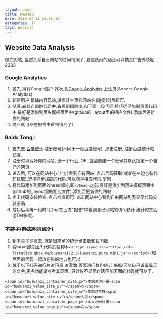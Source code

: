 ```yaml
---
layout: post
title: 网站统计
date: 2015-06-11 01:29:16
categories: IT
tags: Website
---
```


## Website Data Analysis 

做完网站, 当然关系自己网站的访问情况了, 要是热闹的话还可以搞点广告外快呢 2333.

### Google Analytics
1. 首先,得有Google账户.其次,到[Google Analytics](http://www.google.com/analytics/ce/mws/) 上注册(Access Google Analytics).
2. 新建用户,跟踪内容网站,设置好主页和网站名(随便起)后即可.
3. 随后,会处在跟踪代码中.会看到跟踪ID,和下面一段代码.将代码添加到页面代码中.最好是添加到页头模板页面中(github的_layout里的相应文件).添加后更新你的网站.
4. 随后就可以在报告中看到情况了!

### Baidu Tongji
1. 首先去 [百度统计](http://tongji.baidu.com/web/welcome/login) 注册账号(不同于一般百度账号). 点击注册, 注册百度统计站长版.
2. 注册时填写好你的网站, 选一个行业, OK. 就会创建一个账号并默认指定一个自己的网页.
3. 进去后, 可以在网站中心(上方)看到自有网站, 点击代码获取(或者在左边也有代码获取),选择异步加载的代码.可以获得相应代码.复制
4. 将代码添加到页面的head部分,即`</head>`之前.最好是添加到页头模板页面中(github的_layout里的相应文件).添加后更新你的网站.
5. 点击代码安装检查. 点击检查即可. 点击网站中心看到自由网站列表显示代码安装正确.
6. 成功后稍等一段时间即可在上方"报告"中看到自己网站的访问统计.统计的东西老TM多呢..

### 不蒜子(静态网页统计)
1. 到[不蒜子](http://ibruce.info/2015/04/04/busuanzi/)网页去. 就是很简单的统计点击数和访问数.
2. 在head部分加入代码安装脚本`<script async src="https://dn-lbstatics.qbox.me/busuanzi/2.3/busuanzi.pure.mini.js"></script>` (和后面的代码一起放在别的地方也可以)
3. 使用以下代码进行总访问量,访客数,页面访问数的统计.搞掂!可以自己设置显示的文字,更多功能请参考其网页. 只计数不显示的话不加下面的代码就可以了.

~~~~
<span id="busuanzi_container_site_pv">本站总访问量<span id="busuanzi_value_site_pv"></span>次</span>
<span id="busuanzi_container_site_uv">本站访客数<span id="busuanzi_value_site_uv"></span>人次</span>
<span id="busuanzi_container_page_pv">本文总阅读量<span id="busuanzi_value_page_pv"></span>次</span>
~~~~

---
